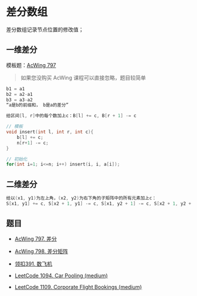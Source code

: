 # 差分数组

差分数组记录节点位置的修改值；

## 一维差分

模板题：[AcWing 797](https://www.acwing.com/problem/content/799/) 

> 如果您没购买 AcWing 课程可以直接忽略，题目较简单

```cpp
b1 = a1
b2 = a2-a1
b3 = a3-a2
“a是b的前缀和， b是a的差分”

给区间[l, r]中的每个数加上c：B[l] += c, B[r + 1] -= c

// 模板
void insert(int l, int r, int c){
    b[l] += c;
    n[r+1] -= c;
}

// 初始化
for(int i=1; i<=n; i++) insert(i, i, a[i]);
```

## 二维差分

```cpp
给以(x1, y1)为左上角，(x2, y2)为右下角的子矩阵中的所有元素加上c：
S[x1, y1] += c, S[x2 + 1, y1] -= c, S[x1, y2 + 1] -= c, S[x2 + 1, y2 + 1] += c
```

## 题目

- [AcWing 797. 差分](https://www.acwing.com/problem/content/799/)

- [AcWing 798. 差分矩阵](https://www.acwing.com/problem/content/800/)

- [领扣391. 数飞机](https://www.lintcode.com/problem/number-of-airplanes-in-the-sky/)

- [LeetCode 1094. Car Pooling (medium)](./problems/1001-1100/1094.car-pooling.md)

- [LeetCode 1109. Corporate Flight Bookings (medium)](./problems/1101-1200/1109.corporate-flight-bookings.md)
